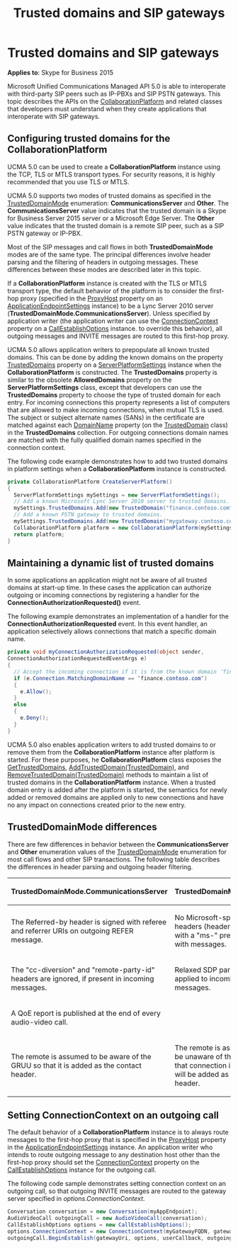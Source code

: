 ﻿---
title: Trusted domains and SIP gateways
TOCTitle: Trusted domains and SIP gateways
ms:assetid: 924e3808-eb50-4b25-afd1-818744f2b8e3
ms:mtpsurl: https://msdn.microsoft.com/library/Dn466047(v=office.16)
ms:contentKeyID: 65239984
ms.date: 07/27/2015
mtps_version: v=office.16
dev_langs:
- csharp
---

# Trusted domains and SIP gateways


**Applies to**: Skype for Business 2015

 

Microsoft Unified Communications Managed API 5.0 is able to interoperate with third-party SIP peers such as IP-PBXs and SIP PSTN gateways. This topic describes the APIs on the [CollaborationPlatform](dotnet/api/microsoft.rtc.collaboration.collaborationplatform?view=ucma-api) and related classes that developers must understand when they create applications that interoperate with SIP gateways.

## Configuring trusted domains for the CollaborationPlatform

UCMA 5.0 can be used to create a **CollaborationPlatform** instance using the TCP, TLS or MTLS transport types. For security reasons, it is highly recommended that you use TLS or MTLS.

UCMA 5.0 supports two modes of trusted domains as specified in the [TrustedDomainMode](https://msdn.microsoft.com/library/hh381100\(v=office.16\)) enumeration: **CommunicationsServer** and **Other**. The **CommunicationsServer** value indicates that the trusted domain is a Skype for Business Server 2015 server or a Microsoft Edge Server. The **Other** value indicates that the trusted domain is a remote SIP peer, such as a SIP PSTN gateway or IP-PBX.

Most of the SIP messages and call flows in both **TrustedDomainMode** modes are of the same type. The principal differences involve header parsing and the filtering of headers in outgoing messages. These differences between these modes are described later in this topic.

If a **CollaborationPlatform** instance is created with the TLS or MTLS transport type, the default behavior of the platform is to consider the first-hop proxy (specified in the [ProxyHost](/library/hh381683\(v=office.16\)) property on an [ApplicationEndpointSettings](https://docs.microsoft.com/dotnet/api/microsoft.rtc.collaboration.applicationendpointsettings?view=ucma-api) instance) to be a Lync Server 2010 server (**TrustedDomainMode.CommunicationsServer**). Unless specified by application writer (the application writer can use the [ConnectionContext](https://msdn.microsoft.com/library/hh380911\(v=office.16\)) property on a [CallEstablishOptions](https://msdn.microsoft.com/library/hh381079\(v=office.16\)) instance. to override this behavior), all outgoing messages and INVITE messages are routed to this first-hop proxy.

UCMA 5.0 allows application writers to prepopulate all known trusted domains. This can be done by adding the known domains on the property [TrustedDomains](https://msdn.microsoft.com/library/hh348697\(v=office.16\)) property on a [ServerPlatformSettings](https://msdn.microsoft.com/library/hh382156\(v=office.16\)) instance when the **CollaborationPlatform** is constructed. The **TrustedDomains** property is similar to the obsolete **AllowedDomains** property on the **ServerPlatformSettings** class, except that developers can use the **TrustedDomains** property to choose the type of trusted domain for each entry. For incoming connections this property represents a list of computers that are allowed to make incoming connections, when mutual TLS is used. The subject or subject alternate names (SANs) in the certificate are matched against each [DomainName](https://msdn.microsoft.com/library/hh384107\(v=office.16\)) property (on the [TrustedDomain](https://msdn.microsoft.com/library/hh385045\(v=office.16\)) class) in the **TrustedDomains** collection. For outgoing connections domain names are matched with the fully qualified domain names specified in the connection context.

The following code example demonstrates how to add two trusted domains in platform settings when a **CollaborationPlatform** instance is constructed.

```csharp
private CollaborationPlatform CreateServerPlatform()
{
  ServerPlatformSettings mySettings = new ServerPlatformSettings();
  // Add a known Microsoft Lync Server 2010 server to trusted domains.
  mySettings.TrustedDomains.Add(new TrustedDomain("finance.contoso.com")); 
  // Add a known PSTN gateway to trusted domains.
  mySettings.TrustedDomains.Add(new TrustedDomain("mygateway.contoso.com"), TrustedDomainMode.Other); 
  CollaborationPlatform platform = new CollaborationPlatform(mySettings);
  return platform;
}
```

## Maintaining a dynamic list of trusted domains

In some applications an application might not be aware of all trusted domains at start-up time. In these cases the application can authorize outgoing or incoming connections by registering a handler for the **ConnectionAuthorizationRequested()** event.

The following example demonstrates an implementation of a handler for the **ConnectionAuthorizationRequested** event. In this event handler, an application selectively allows connections that match a specific domain name.

```csharp
private void myConnectionAuthorizationRequested(object sender, 
ConnectionAuthorizationRequestedEventArgs e)
{
  // Accept the incoming connection if it is from the known domain ″finance.contoso.com″, otherwise deny it.
  if (e.Connection.MatchingDomainName == ″finance.contoso.com″)
  {
    e.Allow();
  }
  else
  {
    e.Deny();
  }
}
```

UCMA 5.0 also enables application writers to add trusted domains to or remove them from the **CollaborationPlatform** instance after platform is started. For these purposes, he **CollaborationPlatform** class exposes the [GetTrustedDomains](https://msdn.microsoft.com/library/hh366279\(v=office.16\)), [AddTrustedDomain(TrustedDomain)](https://msdn.microsoft.com/library/hh383029\(v=office.16\)), and [RemoveTrustedDomain(TrustedDomain)](https://msdn.microsoft.com/library/hh349579\(v=office.16\)) methods to maintain a list of trusted domains in the **CollaborationPlatform** instance. When a trusted domain entry is added after the platform is started, the semantics for newly added or removed domains are applied only to new connections and have no any impact on connections created prior to the new entry.

## TrustedDomainMode differences

There are few differences in behavior between the **CommunicationsServer** and **Other** enumeration values of the [TrustedDomainMode](https://msdn.microsoft.com/library/hh381100\(v=office.16\)) enumeration for most call flows and other SIP transactions. The following table describes the differences in header parsing and outgoing header filtering.

<table>
<colgroup>
<col style="width: 50%" />
<col style="width: 50%" />
</colgroup>
<thead>
<tr class="header">
<th><p>TrustedDomainMode.CommunicationsServer</p></th>
<th><p>TrustedDomainMode.Other</p></th>
</tr>
</thead>
<tbody>
<tr class="odd">
<td><p>The Referred-by header is signed with referee and referrer URIs on outgoing REFER message.</p></td>
<td><p>No Microsoft-specific headers (headers starting with a &quot;ms-&quot; prefix ) go out with messages.</p></td>
</tr>
<tr class="even">
<td><p>The &quot;cc-diversion&quot; and &quot;remote-party-id&quot; headers are ignored, if present in incoming messages.</p></td>
<td><p>Relaxed SDP parsing is applied to incoming messages.</p></td>
</tr>
<tr class="odd">
<td><p>A QoE report is published at the end of every audio-video call.</p></td>
<td><p> </p></td>
</tr>
<tr class="even">
<td><p>The remote is assumed to be aware of the GRUU so that it is added as the contact header.</p></td>
<td><p>The remote is assumed to be unaware of the GRUU so that connection information will be added as the contact header.</p></td>
</tr>
</tbody>
</table>


## Setting ConnectionContext on an outgoing call

The default behavior of a **CollaborationPlatform** instance is to always route messages to the first-hop proxy that is specified in the [ProxyHost](https://msdn.microsoft.com/library/hh381683\(v=office.16\)) property in the [ApplicationEndpointSettings](https://docs.microsoft.com/dotnet/api/microsoft.rtc.collaboration.applicationendpointsettings?view=ucma-api) instance. An application writer who intends to route outgoing message to any destination host other than the first-hop proxy should set the [ConnectionContext](https://msdn.microsoft.com/library/hh380911\(v=office.16\)) property on the [CallEstablishOptions](https://msdn.microsoft.com/library/hh381079\(v=office.16\)) instance for the outgoing call.

The following code sample demonstrates setting connection context on an outgoing call, so that outgoing INVITE messages are routed to the gateway server specified in *options.ConnectionContext*.

```csharp
Conversation conversation = new Conversation(myAppEndpoint);
AudioVideoCall outgoingCall = new AudioVideoCall(conversation);
CallEstablishOptions options = new CallEstablishOptions();
options.ConnectionContext = new ConnectionContext(myGatewayFQDN, gatewayPort);
outgoingCall.BeginEstablish(gatewayUri, options, userCallback, outgoingCall);
```


